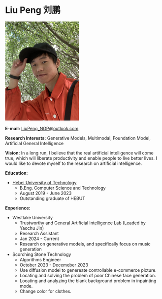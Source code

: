 # Liu Peng 刘鹏

<img src="portrait.jpg"  width="240" height="320">

<!-- [Curriculum Vitae](Resume_Liu_Peng_HEBUT.pdf) -->
<!-- [Selected Awards Credentials](Credentials_Liu_Peng_HEBUT.pdf) -->

**E-mail:** LiuPeng_NGP@outlook.com

**Research Interests:** Generative Models, Multimodal, Foundation Model, Artificial General Intelligence

<!-- #### Attention please: I am looking for a <font color=red>research assistant job</font> related to my research interests. I sincerely hope to have the opportunity to <font color=red>do some meaningful work and publish papers on top conferences</font>. -->

**Vision:** In a long run, I believe that the real artificial intelligence will come true, which will liberate productivity and enable people to live better lives. I would like to devote myself to the research on artificial intelligence.

**Education:**
- [Hebei University of Technology](https://eweb.hebut.edu.cn/)
  - B.Eng. Computer Science and Technology
  - August 2019 - June 2023
  - Outstanding graduate of HEBUT
  <!-- - Bachelor thesis: [生成模型研究与中国画生成 (Generative Models Research and Chinese Painting Generation)](Thesis_Bachelor_Liu_Peng_HEBUT.pdf)  -->


**Experience:**
- Westlake University
  - Trustworthy and General Artificial Intelligence Lab (Leaded by Yaochu Jin)
  - Research Assistant
  - Jan 2024 - Current
  - Research on generative models, and specifically focus on music generation
- Scorching Stone Technology
  - Algorithms Engineer
  - October 2023 - Decemeber 2023
  - Use diffusion model to genereate controllable e-commerce picture.
  - Locating and solving the problem of poor Chinese face generation.
  - Locating and analyzing the blank background problem in inpainting mode.
  - Change color for clothes.

